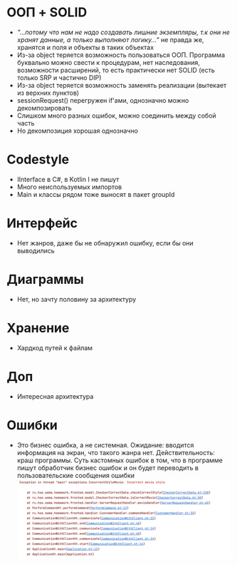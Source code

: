 # ООП + SOLID
- *"...потому что нам не надо создавать лишние экземпляры, т.к они не хранят данные, а только выполняют логику..."* не правда же, хранятся и поля и объекты в таких объектах
- Из-за object теряется возможность пользоваться ООП. Программа буквально можно свести к процедурам, нет наследования, возможности расширений, то есть практически нет SOLID (есть только SRP и частично DIP)
- Из-за object теряется возможность заменять реализации (вытекает из верхних пунктов)
- sessionRequest() перегружен if'ами, однозначно можно декомпозировать
- Слишком много разных ошибок, можно соединить между собой часть
- Но декомпозиция хорошая однозначно

# Codestyle
- IInterface в C#, в Kotlin I не пишут
- Много неиспользуемых импортов
- Main и классы рядом тоже выносят в пакет groupId

# Интерфейс
- Нет жанров, даже бы не обнаружил ошибку, если бы они выводились

# Диаграммы
- Нет, но зачту половину за архитектуру

# Хранение
- Хардкод путей к файлам

# Доп
- Интересная архитектура

# Ошибки
- Это бизнес ошибка, а не системная. Ожидание: вводится информация на экран, что такого жанра нет. Действительность: краш программы. Суть кастомных ошибок в том, что в программе пишут обработчик бизнес ошибок и он будет переводить в пользовательские сообщения ошибки 
![Semyon_Shcherbina_IncorrectStyleMovie.png](img%2FSemyon_Shcherbina_IncorrectStyleMovie.png)
